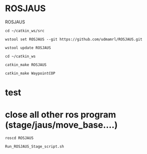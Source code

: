 ROSJAUS
=======

ROSJAUS

	cd ~/catkin_ws/src

	wstool set ROSJAUS --git https://github.com/udmamrl/ROSJAUS.git

	wstool update ROSJAUS

	cd ~/catkin_ws

	catkin_make ROSJAUS

	catkin_make WaypointCOP 

# test

# close all other ros program (stage/jaus/move_base….)

	roscd ROSJAUS

	Run_ROSJAUS_Stage_script.sh

